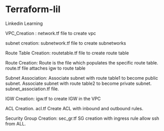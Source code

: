 # Terraform-lil
Linkedin Learning


VPC_Creation :
network.tf file to create vpc

subnet creation:
subnetwork.tf file to create subnetworks

Route Table Creation:
routetable.tf file to create route table

Route Creation:
Route is the file which populates the specific route table.
route.tf  file attaches igw to route table

Subnet Association:
Associate subnet with route table1 to become public subnet.
Associate subnet with route table2 to become private subnet.
subnet_association.tf file.

IGW Creation:
igw.tf to create IGW in the VPC

ACL Creation.
acl.tf Create ACL with inbound and outbound rules.

Security Group Creation:
sec_gr.tf SG creation with ingress rule allow ssh from ALL.

